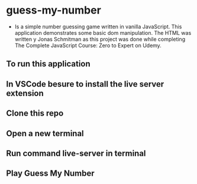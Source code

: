 ﻿# guess-my-number

- Is a simple number guessing game written in vanilla JavaScript. This application demonstrates some basic dom manipulation. The HTML was written y Jonas Schmitman as this project was done while completing The Complete JavaScript Course: Zero to Expert on Udemy.

## To run this application

## In VSCode besure to install the live server extension

## Clone this repo

## Open a new terminal

## Run command live-server in terminal

## Play Guess My Number
